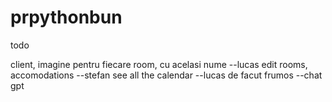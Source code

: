 # prpythonbun

todo

client, imagine pentru fiecare room, cu acelasi nume --lucas
edit rooms, accomodations --stefan
see all the calendar --lucas
de facut frumos --chat gpt
